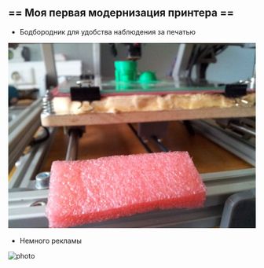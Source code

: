 ## == Моя первая модернизация принтера ==

 - Бодбородник для удобства наблюдения за печатью

![photo](https://github.com/soda-io/SPRiNTR/blob/master/Mendel/Images/pillow/1.jpg)

 - Немного рекламы 

![photo](../Mendel/Images/pillow/reklam.jpg)
